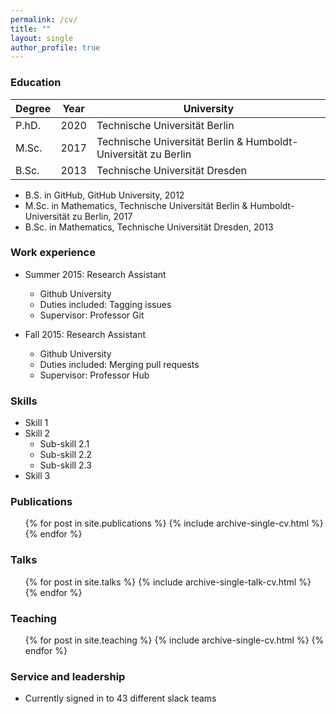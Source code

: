 ```yaml
---
permalink: /cv/
title: "" 
layout: single
author_profile: true  
---
```


### Education

| Degree           | Year   | University                                                   |
| --------         | ------ | ------------------------------------------------------------ |
| P.hD.            | 2020   | Technische Universit&auml;t Berlin                         |
| M.Sc.            | 2017   | Technische Universit&auml;t Berlin & Humboldt-Universit&auml;t zu Berlin |
| B.Sc.            | 2013   | Technische Universit&auml;t Dresden                        |

* B.S. in GitHub, GitHub University, 2012
* M.Sc. in Mathematics, Technische Universit&auml;t Berlin & Humboldt-Universit&auml;t zu Berlin, 2017
* B.Sc. in Mathematics, Technische Universit&auml;t Dresden, 2013

### Work experience

* Summer 2015: Research Assistant
  * Github University
  * Duties included: Tagging issues
  * Supervisor: Professor Git

* Fall 2015: Research Assistant
  * Github University
  * Duties included: Merging pull requests
  * Supervisor: Professor Hub
  
### Skills

* Skill 1
* Skill 2
  * Sub-skill 2.1
  * Sub-skill 2.2
  * Sub-skill 2.3
* Skill 3

### Publications

  <ul>{% for post in site.publications %}
    {% include archive-single-cv.html %}
  {% endfor %}</ul>
  
### Talks

  <ul>{% for post in site.talks %}
    {% include archive-single-talk-cv.html %}
  {% endfor %}</ul>
  
### Teaching

  <ul>{% for post in site.teaching %}
    {% include archive-single-cv.html %}
  {% endfor %}</ul>
  
### Service and leadership

* Currently signed in to 43 different slack teams
